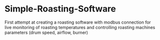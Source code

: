 # Simple-Roasting-Software

First attempt at creating a roasting software with modbus connection for live monitoring of roasting temperatures and controlling roasting machines parameters (drum speed, airflow, burner)
